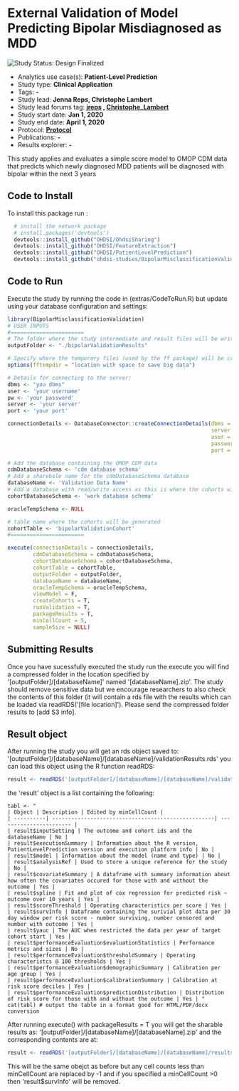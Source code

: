 External Validation of Model Predicting Bipolar Misdiagnosed as MDD
=============

<img src="https://img.shields.io/badge/Study%20Status-Design%20Finalized-brightgreen.svg" alt="Study Status: Design Finalized">

- Analytics use case(s): **Patient-Level Prediction**
- Study type: **Clinical Application**
- Tags: **-**
- Study lead: **Jenna Reps, Christophe Lambert**
- Study lead forums tag: **[jreps](https://forums.ohdsi.org/u/jreps) , [Christophe_Lambert](https://forums.ohdsi.org/u/Christophe_Lambert)**
- Study start date: **Jan 1, 2020**
- Study end date: **April 1, 2020**
- Protocol: **[Protocol](https://github.com/ohdsi-studies/BipolarMisclassificationValidation/blob/master/documents/ProtocolBipolarInMDD.docx)**
- Publications: **-**
- Results explorer: **-**

This study applies and evaluates a simple score model to OMOP CDM data that predicts which newly diagnosed MDD patients will be diagnosed with bipolar within the next 3 years  


## Code to Install

To install this package run :

```r
  # install the network package
  # install.packages('devtools')
  devtools::install_github("OHDSI/OhdsiSharing")
  devtools::install_github("OHDSI/FeatureExtraction")
  devtools::install_github("OHDSI/PatientLevelPrediction")
  devtools::install_github("ohdsi-studies/BipolarMisclassificationValidation")
```

## Code to Run

Execute the study by running the code in (extras/CodeToRun.R) but update using your database configuration and settings:

```r
library(BipolarMisclassificationValidation)
# USER INPUTS
#=======================
# The folder where the study intermediate and result files will be written:
outputFolder <- "./bipolarValidationResults"

# Specify where the temporary files (used by the ff package) will be created:
options(fftempdir = "location with space to save big data")

# Details for connecting to the server:
dbms <- "you dbms"
user <- 'your username'
pw <- 'your password'
server <- 'your server'
port <- 'your port'

connectionDetails <- DatabaseConnector::createConnectionDetails(dbms = dbms,
                                                                server = server,
                                                                user = user,
                                                                password = pw,
                                                                port = port)

# Add the database containing the OMOP CDM data
cdmDatabaseSchema <- 'cdm database schema'
# Add a sharebale name for the cdmDatabaseSchema database
databaseName <- 'Validation Data Name'
# Add a database with read/write access as this is where the cohorts will be generated
cohortDatabaseSchema <- 'work database schema'

oracleTempSchema <- NULL

# table name where the cohorts will be generated
cohortTable <- 'bipolarValidationCohort'
#=======================

execute(connectionDetails = connectionDetails,
        cdmDatabaseSchema = cdmDatabaseSchema,
        cohortDatabaseSchema = cohortDatabaseSchema,
        cohortTable = cohortTable,
        outputFolder = outputFolder,
        databaseName = databaseName,
        oracleTempSchema = oracleTempSchema,
        viewModel = F,
        createCohorts = T,
        runValidation = T,
        packageResults = T,
        minCellCount = 5,
        sampleSize = NULL)
```

## Submitting Results

Once you have sucessfully executed the study run the execute you will find a compressed folder in the location specified by '[outputFolder]/[databaseName]' named '[databaseName].zip'.  The study should remove sensitive data but we encourage researchers to also check the contents of this folder (it will contain a rds file with the results which can be loaded via readRDS('[file location]').  Please send the compressed folder results to [add S3 info].

## Result object
After running the study you will get an rds object saved to:
'[outputFolder]/[databaseName]/[databaseName]/validationResults.rds' you can load this object using the R function readRDS:
```r
result <- readRDS('[outputFolder]/[databaseName]/[databaseName]/validationResults.rds')
```

the 'result' object is a list containing the following:

```{r table2, echo=FALSE, message=FALSE, warnings=FALSE, results='asis'}
tabl <- "   
| Object | Description | Edited by minCellCount |
| ----------| ---------------------------------------------------| ----------------------- |
| result$inputSetting | The outcome and cohort ids and the databaseName | No | 
| result$executionSummary | Information about the R version, PatientLevelPrediction version and execution platform info | No | 
| result$model | Information about the model (name and type) | No | 
| result$analysisRef | Used to store a unique reference for the study | No | 
| result$covariateSummary | A dataframe with summary information about how often the covariates occured for those with and without the outcome | Yes | 
| result$spline | Fit and plot of cox regression for predicted risk ~ outcome over 10 years | Yes | 
| result$scoreThreshold | Operating characteristics per score | Yes |  
| result$survInfo | Dataframe containing the surivial plot data per 30 day window per risk score - number surviving, number censored and number with outcome | Yes | 
| result$yauc | The AUC when restricted the data per year of target cohort start | Yes | 
| result$performanceEvaluation$evaluationStatistics | Performance metrics and sizes | No | 
| result$performanceEvaluation$thresholdSummary | Operating characteristcs @ 100 thresholds | Yes | 
| result$performanceEvaluation$demographicSummary | Calibration per age group | Yes | 
| result$performanceEvaluation$calibrationSummary | Calibration at risk score deciles | Yes | 
| result$performanceEvaluation$predictionDistribution | Distribution of risk score for those with and without the outcome | Yes | "
cat(tabl) # output the table in a format good for HTML/PDF/docx conversion
```

After running execute() with packageResults = T you will get the sharable results as:
'[outputFolder]/[databaseName]/[databaseName].zip' and the corresponding contents are at:
```r
result <- readRDS('[outputFolder]/[databaseName]/[databaseName]/resultsToShare/validationResults.rds')
```
This will be the same obejct as before but any cell counts less than minCellCount are replaced by -1 and if you specified a minCellCount >0 then 'result$survInfo' will be removed.



